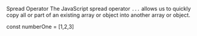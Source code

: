 Spread Operator
The JavaScript spread operator `...` allows us to quickly copy all or part of an existing array or object into another array or object.

const numberOne = [1,2,3]
